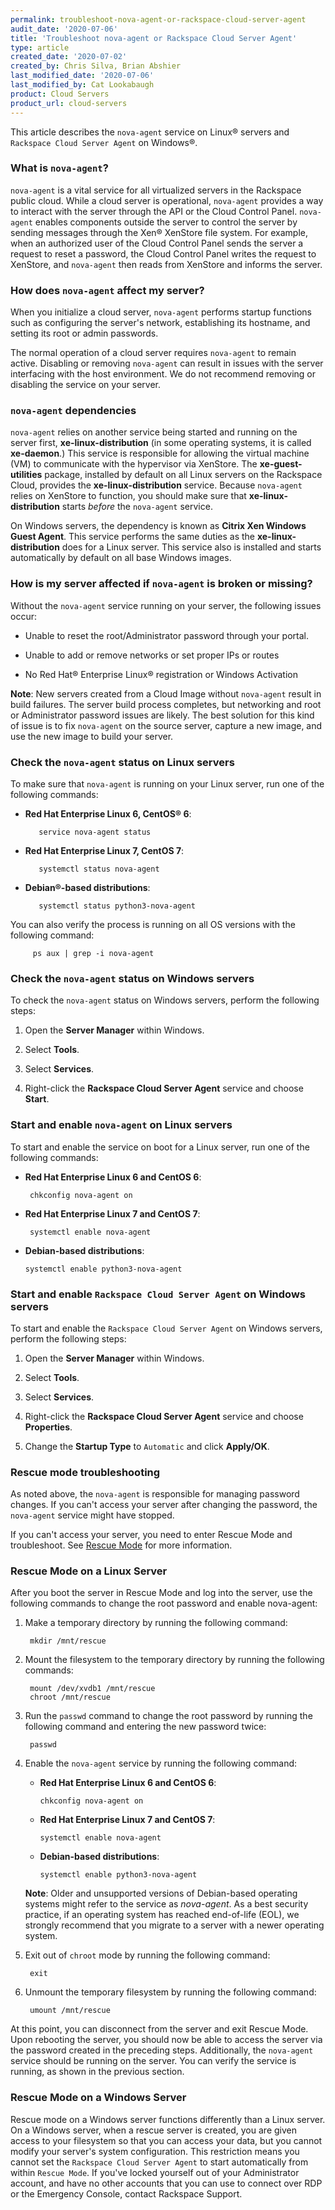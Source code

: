 ```yaml
---
permalink: troubleshoot-nova-agent-or-rackspace-cloud-server-agent
audit_date: '2020-07-06'
title: 'Troubleshoot nova-agent or Rackspace Cloud Server Agent'
type: article
created_date: '2020-07-02'
created_by: Chris Silva, Brian Abshier
last_modified_date: '2020-07-06'
last_modified_by: Cat Lookabaugh
product: Cloud Servers
product_url: cloud-servers
---
```


This article describes the `nova-agent` service on Linux&reg; servers and `Rackspace Cloud Server Agent` on
Windows&reg;. 

### What is `nova-agent`?
  
`nova-agent` is a vital service for all virtualized servers in the Rackspace public cloud. While a cloud server is
operational, `nova-agent` provides a way to interact with the server through the API or the Cloud Control Panel.
`nova-agent` enables components outside the server to control the server by sending messages through the Xen&reg; XenStore
file system. For example, when an authorized user of the Cloud Control Panel sends the server a request to reset a
password, the Cloud Control Panel writes the request to XenStore, and `nova-agent` then reads from XenStore and informs
the server.

### How does `nova-agent` affect my server?
  
When you initialize a cloud server, `nova-agent` performs startup functions such as configuring the server's network,
establishing its hostname, and setting its root or admin passwords.

The normal operation of a cloud server requires `nova-agent` to remain active. Disabling or removing `nova-agent` can result
in issues with the server interfacing with the host environment. We do not recommend removing or disabling the service
on your server. 

### `nova-agent` dependencies

`nova-agent` relies on another service being started and running on the server first, **xe-linux-distribution** (in some
operating systems, it is called **xe-daemon**.) This service is responsible for allowing the virtual machine (VM) to
communicate with the hypervisor via XenStore. The **xe-guest-utilities** package, installed by default on all Linux
servers on the Rackspace Cloud, provides the **xe-linux-distribution** service. Because `nova-agent` relies on XenStore to
function, you should make sure that **xe-linux-distribution** starts *before* the `nova-agent` service.

On Windows servers, the dependency is known as **Citrix Xen Windows Guest Agent**. This service performs the same duties
as the **xe-linux-distribution** does for a Linux server. This service also is installed and starts automatically by
default on all base Windows images.

### How is my server affected if `nova-agent` is broken or missing?

Without the `nova-agent` service running on your server, the following issues occur:

- Unable to reset the root/Administrator password through your portal.

- Unable to add or remove networks or set proper IPs or routes

- No Red Hat&reg; Enterprise Linux&reg; registration or Windows Activation

  
**Note**: New servers created from a Cloud Image without `nova-agent` result in build failures. The server
build process completes, but networking and root or Administrator password issues are likely. The best solution
for this kind of issue is to fix `nova-agent` on the source server, capture a new image, and use the new image to
build your server.

### Check the `nova-agent` status on Linux servers

To make sure that `nova-agent` is running on your Linux server, run one of the following commands:

  
- **Red Hat Enterprise Linux 6, CentOS® 6**:

         service nova-agent status
 
- **Red Hat Enterprise Linux 7, CentOS 7**:

         systemctl status nova-agent
  

- **Debian®-based distributions**:

         systemctl status python3-nova-agent

You can also verify the process is running on all OS versions with the following command:

         ps aux | grep -i nova-agent

### Check the `nova-agent` status on Windows servers
 
To check the `nova-agent` status on Windows servers, perform the following steps:

1. Open the **Server Manager** within Windows.

2. Select **Tools**.

3. Select **Services**.

4. Right-click the **Rackspace Cloud Server Agent** service and choose **Start**.

  
### Start and enable `nova-agent` on Linux servers

To start and enable the service on boot for a Linux server, run one of the following commands:

- **Red Hat Enterprise Linux 6 and CentOS 6**:

       chkconfig nova-agent on

- **Red Hat Enterprise Linux 7 and CentOS 7**:

       systemctl enable nova-agent

- **Debian-based distributions**:

      systemctl enable python3-nova-agent

### Start and enable `Rackspace Cloud Server Agent` on Windows servers

To start and enable the `Rackspace Cloud Server Agent` on Windows servers, perform the following steps:

1. Open the **Server Manager** within Windows.

2. Select **Tools**.

3. Select **Services**.

4. Right-click the **Rackspace Cloud Server Agent** service and choose **Properties**.

5. Change the **Startup Type** to `Automatic` and click **Apply/OK**.
  
### Rescue mode troubleshooting

As noted above, the `nova-agent` is responsible for managing password changes. If you can't access your server
after changing the password, the `nova-agent` service might have stopped.

If you can't access your server, you need to enter Rescue Mode and troubleshoot. See 
[Rescue Mode](https://docs-ospc.rackspace.com/support/how-to/cloud-servers/rescue-mode/) for more information.

### Rescue Mode on a Linux Server  

After you boot the server in Rescue Mode and log into the server, use the following commands to change the root
password and enable nova-agent:

1. Make a temporary directory by running the following command:

        mkdir /mnt/rescue

2. Mount the filesystem to the temporary directory by running the following commands:
 
        mount /dev/xvdb1 /mnt/rescue
        chroot /mnt/rescue

3. Run the `passwd` command to change the root password by running the following command and entering the new password twice: 

        passwd
  
4. Enable the `nova-agent` service by running the following command:

   - **Red Hat Enterprise Linux 6 and CentOS 6**:

         chkconfig nova-agent on
  
   - **Red Hat Enterprise Linux 7 and CentOS 7**:

         systemctl enable nova-agent
 
   - **Debian-based distributions**:

         systemctl enable python3-nova-agent

    **Note**: Older and unsupported versions of Debian-based operating systems might refer to the service as 
    *nova-agent*. As a best security practice, if an operating system has reached end-of-life (EOL), we strongly
    recommend that you migrate to a server with a newer operating system.

5. Exit out of `chroot` mode by running the following command:

        exit

6. Unmount the temporary filesystem by running the following command:

        umount /mnt/rescue
  
At this point, you can disconnect from the server and exit Rescue Mode. Upon rebooting the server, you should
now be able to access the server via the password created in the preceding steps. Additionally, the `nova-agent`
service should be running on the server. You can verify the service is running, as shown in the previous section.

### Rescue Mode on a Windows Server

Rescue mode on a Windows server functions differently than a Linux server. On a Windows server, when a rescue server
is created, you are given access to your filesystem so that you can access your data, but you cannot modify your
server's system configuration. This restriction means you cannot set the `Rackspace Cloud Server Agent` to start automatically
from within `Rescue Mode`. If you've locked yourself out of your Administrator account, and have no other accounts
that you can use to connect over RDP or the Emergency Console, contact Rackspace Support. 

